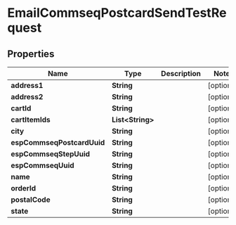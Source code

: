 
# EmailCommseqPostcardSendTestRequest

## Properties
Name | Type | Description | Notes
------------ | ------------- | ------------- | -------------
**address1** | **String** |  |  [optional]
**address2** | **String** |  |  [optional]
**cartId** | **String** |  |  [optional]
**cartItemIds** | **List&lt;String&gt;** |  |  [optional]
**city** | **String** |  |  [optional]
**espCommseqPostcardUuid** | **String** |  |  [optional]
**espCommseqStepUuid** | **String** |  |  [optional]
**espCommseqUuid** | **String** |  |  [optional]
**name** | **String** |  |  [optional]
**orderId** | **String** |  |  [optional]
**postalCode** | **String** |  |  [optional]
**state** | **String** |  |  [optional]



